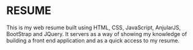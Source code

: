 # RESUME
This is my web resume built using HTML, CSS, JavaScript, AnjularJS, BootStrap and JQuery. It servers as a way of showing my knowledge of building a front end application and as a quick access to my resume.
